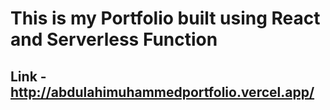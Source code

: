 # This is my Portfolio built using React and Serverless Function

## Link - http://abdulahimuhammedportfolio.vercel.app/
